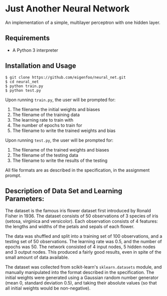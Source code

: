 # Just Another Neural Network

An implementation of a simple, multilayer perceptron with one hidden layer.

## Requirements

- A Python 3 interpreter

## Installation and Usage

```
$ git clone https://github.com/eigenfoo/neural_net.git
$ cd neural_net
$ python train.py
$ python test.py
```

Upon running `train.py`, the user will be prompted for:

1. The filename the initial weights and biases
2. The filename of the training data
3. The learning rate to train with
4. The number of epochs to train for
5. The filename to write the trained weights and bias

Upon running `test.py`, the user will be prompted for:

1. The filename of the trained weights and biases
2. The filename of the testing data
3. The filename to write the results of the testing

All file formats are as described in the specification, in the assignment
prompt.

## Description of Data Set and Learning Parameters:

The dataset is the famous iris flower dataset first introduced by Ronald Fisher
in 1936.  The dataset consists of 50 observations of 3 species of iris (setosa,
virginica and versicolor). Each observation consists of 4 features: the lengths
and widths of the petals and sepals of each flower.

The data was shuffled and split into a training set of 100 observations, and a
testing set of 50 observations. The learning rate was 0.5, and the number of
epochs was 50. The network consisted of 4 input nodes, 5 hidden nodes and 3
output nodes. This produced a fairly good results, even in spite of the small
amount of data available.

The dataset was collected from scikit-learn's `sklearn.datasets` module, and
manually manipulated into the format described in the specification. The initial
weights were generated using a Gaussian random number generator (mean 0,
standard deviation 0.5), and taking their absolute values (so that all initial
weights would be non-negative).
